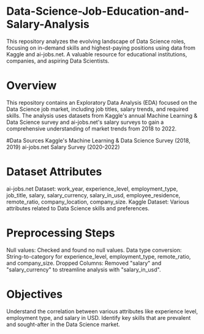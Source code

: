 # Data-Science-Job-Education-and-Salary-Analysis
This repository analyzes the evolving landscape of Data Science roles, focusing on in-demand skills and highest-paying positions using data from Kaggle and ai-jobs.net. A valuable resource for educational institutions, companies, and aspiring Data Scientists.

# Overview
This repository contains an Exploratory Data Analysis (EDA) focused on the Data Science job market, including job titles, salary trends, and required skills. The analysis uses datasets from Kaggle's annual Machine Learning & Data Science survey and ai-jobs.net's salary surveys to gain a comprehensive understanding of market trends from 2018 to 2022.

#Data Sources
Kaggle's Machine Learning & Data Science Survey (2018, 2019)
ai-jobs.net Salary Survey (2020-2022)

# Dataset Attributes
ai-jobs.net Dataset: work_year, experience_level, employment_type, job_title, salary, salary_currency, salary_in_usd, employee_residence, remote_ratio, company_location, company_size.
Kaggle Dataset: Various attributes related to Data Science skills and preferences.

# Preprocessing Steps
Null values: Checked and found no null values.
Data type conversion: String-to-category for experience_level, employment_type, remote_ratio, and company_size.
Dropped Columns: Removed "salary" and "salary_currency" to streamline analysis with "salary_in_usd".

# Objectives
Understand the correlation between various attributes like experience level, employment type, and salary in USD.
Identify key skills that are prevalent and sought-after in the Data Science market.
